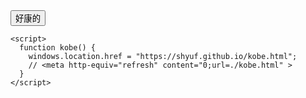 <html>
  <head>
  </head>

  <body>
    <div class="lists" id="lists">
      <button type="button" onclick="kobe()">好康的</button>
    </div>

    <script>
      function kobe() {
        windows.location.href = "https://shyuf.github.io/kobe.html";
        // <meta http-equiv="refresh" content="0;url=./kobe.html" >
      }
    </script>
  </body>
</html>
